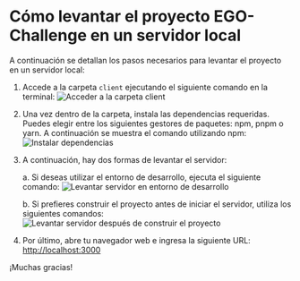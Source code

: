 # Cómo levantar el proyecto EGO-Challenge en un servidor local

A continuación se detallan los pasos necesarios para levantar el proyecto en un servidor local:

1. Accede a la carpeta `client` ejecutando el siguiente comando en la terminal:
   ![Acceder a la carpeta client]([https://github.com/PowChorba/EGO-Challenge/blob/master/assets/101152834/d3a4e541-251f-4556-b5c4-81656bf4040c.png](https://github.com/PowChorba/EGO-Challenge/assets/101152834/d3a4e541-251f-4556-b5c4-81656bf4040c))

2. Una vez dentro de la carpeta, instala las dependencias requeridas. Puedes elegir entre los siguientes gestores de paquetes: npm, pnpm o yarn. A continuación se muestra el comando utilizando npm:
   ![Instalar dependencias](https://github.com/PowChorba/EGO-Challenge/blob/master/assets/101152834/347d7f93-8809-4c8f-ae84-86e1eec03444.png)

3. A continuación, hay dos formas de levantar el servidor:

   a. Si deseas utilizar el entorno de desarrollo, ejecuta el siguiente comando:
      ![Levantar servidor en entorno de desarrollo](https://github.com/PowChorba/EGO-Challenge/blob/master/assets/101152834/c9a2cff1-63af-4bac-a669-3f70edef5aba.png)

   b. Si prefieres construir el proyecto antes de iniciar el servidor, utiliza los siguientes comandos:
      ![Levantar servidor después de construir el proyecto](https://github.com/PowChorba/EGO-Challenge/blob/master/assets/101152834/dc8e7bd5-8c16-4502-818d-7f92878ca584.png)

4. Por último, abre tu navegador web e ingresa la siguiente URL: [http://localhost:3000](http://localhost:3000)

¡Muchas gracias!

